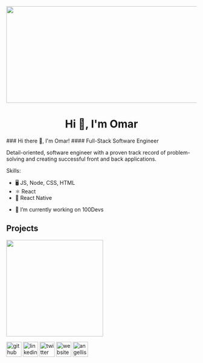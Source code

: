 <img src="https://i.imgur.com/hsdIV0Y.png" width="750" height="256" align="center"/>


<h1 align="center">Hi 👋, I'm Omar</h1>
### Hi there 👋, I'm Omar!
#### Full-Stack Software Engineer

Detail-oriented, software engineer with a proven track record of problem-solving and creating successful front and back applications. 

Skills:
* 🖥 JS, Node, CSS, HTML
* ⚛	React
* 📱 React Native

- 🔭 I’m currently working on 100Devs 

## Projects

<img src="https://i.imgur.com/w1eMnFu.mp4" width="256"/>

[<img src='https://cdn.jsdelivr.net/npm/simple-icons@3.0.1/icons/github.svg' alt='github' height='40'>](https://github.com/oalmalky5)  [<img src='https://cdn.jsdelivr.net/npm/simple-icons@3.0.1/icons/linkedin.svg' alt='linkedin' height='40'>](https://www.linkedin.com/in/omar-almalky/)  [<img src='https://cdn.jsdelivr.net/npm/simple-icons@3.0.1/icons/twitter.svg' alt='twitter' height='40'>](https://twitter.com/OmarA_SWE)  [<img src='https://cdn.jsdelivr.net/npm/simple-icons@3.0.1/icons/icloud.svg' alt='website' height='40'>](https://www.omaralmalky.me/)  [<img src='https://cdn.jsdelivr.net/npm/simple-icons@3.0.1/icons/angellist.svg' alt='angellist' height='40'>](https://angel.co/profile/edit/overview)  


